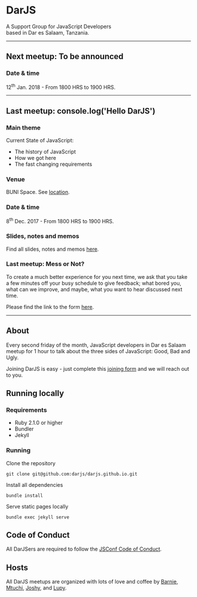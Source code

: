 DarJS
=====

A Support Group for JavaScript Developers  
based in Dar es Salaam, Tanzania.

* * *  

Next meetup: To be announced
---------------------------------------

### Date & time 

12<sup>th</sup> Jan. 2018 - From 1800 HRS to 1900 HRS.

<!--Please confirm your attendance [here][2].-->

* * *   

Last meetup: console.log('Hello DarJS')
---------------------------------------

### Main theme

Current State of JavaScript:

- The history of JavaScript
- How we got here
- The fast changing requirements

### Venue 

BUNI Space. See [location][hello-darjs-location].

### Date & time

8<sup>th</sup> Dec. 2017 - From 1800 HRS to 1900 HRS.

### Slides, notes and memos

Find all slides, notes and memos [here][hello-darjs-notes].

### Last meetup: Mess or Not?

To create a much better experience for you next time, we ask that you take a few minutes off your busy schedule to give feedback; what bored you, what can we improve, and maybe, what you want to hear discussed next time.

Please find the link to the form [here][hello-darjs-feedback].

* * *   

About
-----

Every second friday of the month, JavaScript developers in Dar es Salaam meetup for 1 hour to talk about the three sides of JavaScript: Good, Bad and Ugly.

Joining DarJS is easy - just complete this [joining form][join-darjs] and we will reach out to you. 

Running locally
---

### Requirements

- Ruby 2.1.0 or higher
- Bundler
- Jekyll

### Running

Clone the repository 

```
git clone git@github.com:darjs/darjs.github.io.git
```

Install all dependencies

```
bundle install
```

Serve static pages locally

```
bundle exec jekyll serve
```

Code of Conduct
---

All DarJSers are required to follow the [JSConf Code of Conduct][codeofconduct].

Hosts
-----

All DarJS meetups are organized with lots of love and coffee by [Barnie][@makoscafee], [Mtuchi][@mtuchi], [Joshy][@joshuamabina], and [Lupy][@lupyana].


[hello-darjs-location]: https://www.google.co.tz/maps/place/Buni+Innovation+Hub/@-6.774619,39.2390723,17z/data=!3m1!4b1!4m5!3m4!1s0x185c4c26c97df195:0xa048ed7bf4363a72!8m2!3d-6.774619!4d39.241261?hl=en

[hello-darjs-notes]: https://docs.google.com/presentation/d/17qJsiFPWaeLk2nW4PC6wtf0qNDL0vM47NTArY9_Eos8/edit?usp=sharing
[hello-darjs-feedback]: https://goo.gl/forms/vt7O9sgOMEY32MXD3

[join-darjs]: https://goo.gl/forms/wBH4Rf9AC1dNKWEF3
[codeofconduct]: http://jsconf.com/codeofconduct.html

[@mtuchi]:       https://github.com/mtuchi
[@lupyana]:      https://github.com/lupyana
[@makoscafee]:   https://github.com/MAKOSCAFEE
[@joshuamabina]: https://github.com/joshuamabina
